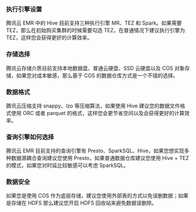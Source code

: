 ### 执行引擎设置  
腾讯云 EMR 中的 Hive 目前支持三种执行引擎 MR、TEZ 和 Spark。如果需要 TEZ，那么在初始购买集群的时候需要勾选 TEZ，在普通情况下建议执行引擎为 TEZ，这样您会获得更好的计算效率。

### 存储选择  
腾讯云存储介质目前支持本地数据盘、普通云硬盘、SSD 云硬盘以及 COS 对象存储，如果您对成本敏感，那么基于 COS 的数据仓库方式是一个不错的选择。

### 数据格式  
腾讯云压缩支持 snappy、lzo 等压缩算法，如果使用 Hive 建议您的数据文件格式使用 ORC 或者 parquet 的格式，这样您会更节省空间以及会获得更好的计算效率。

### 查询引擎如何选择  
腾讯云 EMR 目前支持的查询引擎有 Presto、SparkSQL、Hive，如果您想实现多种数据源耦合查询建议您使用 Presto，如果普通数据仓库建议您使用 Hive + TEZ 的模式，如果您对时延比较敏感可以考虑 SparkSQL。

### 数据安全  
如果您是使用 COS 作为底层存储，建议您使用外部表的方式以免误删数据；如果是存储在 HDFS 那么建议您开启 HDFS 回收站来避免数据误删除。
